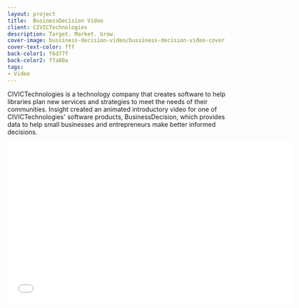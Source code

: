 ```yaml
---
layout: project
title:  BusinessDecision Video
client: CIVICTechnologies
description: Target. Market. Grow.
cover-image: bussiness-decision-video/bussiness-decision-video-cover
cover-text-color: fff
back-color1: f6d77f
back-color2: f7a80a
tags:
- Video
---
```


CIVICTechnologies is a technology company that creates software to help libraries plan new services and strategies to meet the needs of their communities. Insight created an animated introductory video for one of CIVICTechnologies' software products, BusinessDecision, which provides data to help small businesses and entrepreneurs make better informed decisions.

<iframe src="//fast.wistia.net/embed/iframe/6o7cph3c3o?videoFoam=true" allowtransparency="true" frameborder="0" scrolling="no" class="wistia_embed" name="wistia_embed" allowfullscreen mozallowfullscreen webkitallowfullscreen oallowfullscreen msallowfullscreen width="640" height="360"></iframe><script src="//fast.wistia.net/assets/external/iframe-api-v1.js"></script>
